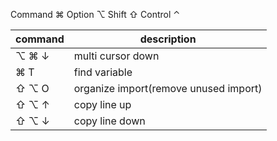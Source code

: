 Command ⌘
Option ⌥
Shift ⇧
Control ⌃

<!-- TODO: catogary -->

| command | description                           |
| ------- | ------------------------------------- |
| ⌥ ⌘ ↓   | multi cursor down                     |
| ⌘ T     | find variable                         |
| ⇧ ⌥ O   | organize import(remove unused import) |
| ⇧ ⌥ ↑   | copy line up                          |
| ⇧ ⌥ ↓   | copy line down                        |
